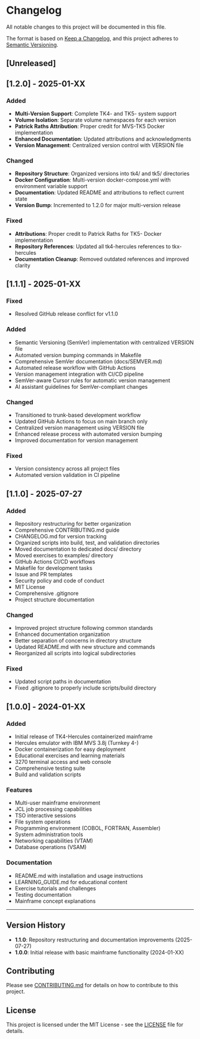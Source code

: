# Changelog

All notable changes to this project will be documented in this file.

The format is based on [Keep a Changelog](https://keepachangelog.com/en/1.0.0/),
and this project adheres to [Semantic Versioning](https://semver.org/spec/v2.0.0.html).

## [Unreleased]

## [1.2.0] - 2025-01-XX

### Added
- **Multi-Version Support**: Complete TK4- and TK5- system support
- **Volume Isolation**: Separate volume namespaces for each version
- **Patrick Raths Attribution**: Proper credit for MVS-TK5 Docker implementation
- **Enhanced Documentation**: Updated attributions and acknowledgments
- **Version Management**: Centralized version control with VERSION file

### Changed
- **Repository Structure**: Organized versions into tk4/ and tk5/ directories
- **Docker Configuration**: Multi-version docker-compose.yml with environment variable support
- **Documentation**: Updated README and attributions to reflect current state
- **Version Bump**: Incremented to 1.2.0 for major multi-version release

### Fixed
- **Attributions**: Proper credit to Patrick Raths for TK5- Docker implementation
- **Repository References**: Updated all tk4-hercules references to tkx-hercules
- **Documentation Cleanup**: Removed outdated references and improved clarity

## [1.1.1] - 2025-01-XX

### Fixed
- Resolved GitHub release conflict for v1.1.0

### Added
- Semantic Versioning (SemVer) implementation with centralized VERSION file
- Automated version bumping commands in Makefile
- Comprehensive SemVer documentation (docs/SEMVER.md)
- Automated release workflow with GitHub Actions
- Version management integration with CI/CD pipeline
- SemVer-aware Cursor rules for automatic version management
- AI assistant guidelines for SemVer-compliant changes

### Changed
- Transitioned to trunk-based development workflow
- Updated GitHub Actions to focus on main branch only
- Centralized version management using VERSION file
- Enhanced release process with automated version bumping
- Improved documentation for version management

### Fixed
- Version consistency across all project files
- Automated version validation in CI pipeline

## [1.1.0] - 2025-07-27

### Added
- Repository restructuring for better organization
- Comprehensive CONTRIBUTING.md guide
- CHANGELOG.md for version tracking
- Organized scripts into build, test, and validation directories
- Moved documentation to dedicated docs/ directory
- Moved exercises to examples/ directory
- GitHub Actions CI/CD workflows
- Makefile for development tasks
- Issue and PR templates
- Security policy and code of conduct
- MIT License
- Comprehensive .gitignore
- Project structure documentation

### Changed
- Improved project structure following common standards
- Enhanced documentation organization
- Better separation of concerns in directory structure
- Updated README.md with new structure and commands
- Reorganized all scripts into logical subdirectories

### Fixed
- Updated script paths in documentation
- Fixed .gitignore to properly include scripts/build directory

## [1.0.0] - 2024-01-XX

### Added
- Initial release of TK4-Hercules containerized mainframe
- Hercules emulator with IBM MVS 3.8j (Turnkey 4-)
- Docker containerization for easy deployment
- Educational exercises and learning materials
- 3270 terminal access and web console
- Comprehensive testing suite
- Build and validation scripts

### Features
- Multi-user mainframe environment
- JCL job processing capabilities
- TSO interactive sessions
- File system operations
- Programming environment (COBOL, FORTRAN, Assembler)
- System administration tools
- Networking capabilities (VTAM)
- Database operations (VSAM)

### Documentation
- README.md with installation and usage instructions
- LEARNING_GUIDE.md for educational content
- Exercise tutorials and challenges
- Testing documentation
- Mainframe concept explanations

---

## Version History

- **1.1.0**: Repository restructuring and documentation improvements (2025-07-27)
- **1.0.0**: Initial release with basic mainframe functionality (2024-01-XX)

## Contributing

Please see [CONTRIBUTING.md](CONTRIBUTING.md) for details on how to contribute to this project.

## License

This project is licensed under the MIT License - see the [LICENSE](LICENSE) file for details. 